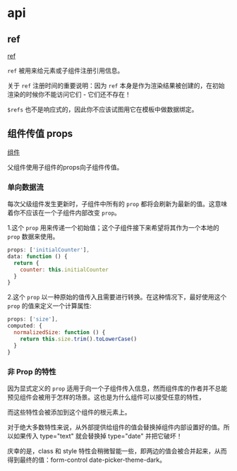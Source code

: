 # api

## ref

[ref](https://cn.vuejs.org/v2/api/#ref)

`ref` 被用来给元素或子组件注册引用信息。

关于 `ref` 注册时间的重要说明：因为 `ref` 本身是作为渲染结果被创建的，在初始渲染的时候你不能访问它们 - 它们还不存在！

`$refs` 也不是响应式的，因此你不应该试图用它在模板中做数据绑定。

## 组件传值 props

[组件](https://cn.vuejs.org/v2/guide/components-props.html)

父组件使用子组件的props向子组件传值。

### 单向数据流

每次父级组件发生更新时，子组件中所有的 `prop` 都将会刷新为最新的值。这意味着你不应该在一个子组件内部改变 `prop`。

1.这个 `prop` 用来传递一个初始值；这个子组件接下来希望将其作为一个本地的 `prop` 数据来使用。

```javascript
props: ['initialCounter'],
data: function () {
  return {
    counter: this.initialCounter
  }
}
```

2.这个 `prop` 以一种原始的值传入且需要进行转换。在这种情况下，最好使用这个 `prop` 的值来定义一个计算属性:

```javascript
props: ['size'],
computed: {
  normalizedSize: function () {
    return this.size.trim().toLowerCase()
  }
}
```

### 非 Prop 的特性

因为显式定义的 `prop` 适用于向一个子组件传入信息，然而组件库的作者并不总能预见组件会被用于怎样的场景。这也是为什么组件可以接受任意的特性，

而这些特性会被添加到这个组件的根元素上。

对于绝大多数特性来说，从外部提供给组件的值会替换掉组件内部设置好的值。所以如果传入 type="text" 就会替换掉 type="date" 并把它破坏！

庆幸的是，class 和 style 特性会稍微智能一些，即两边的值会被合并起来，从而得到最终的值：form-control date-picker-theme-dark。

